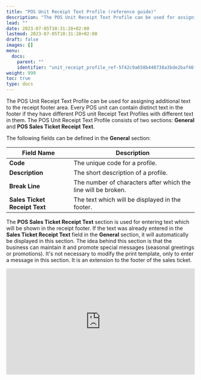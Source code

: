 ```yaml
---
title: "POS Unit Receipt Text Profile (reference guide)"
description: "The POS Unit Receipt Text Profile can be used for assigning additional text to the receipt footer area. Every POS unit can contain distinct text in the footer if they have different POS unit Receipt Text Profiles with different text in them."
lead: ""
date: 2023-07-05T10:31:28+02:00
lastmod: 2023-07-05T10:31:28+02:00
draft: false
images: []
menu:
  docs:
    parent: ""
    identifier: "unit_receipt_profile_ref-5f42c9a658b448738a3bde2baf46f345"
weight: 999
toc: true
type: docs
---
```


The POS Unit Receipt Text Profile can be used for assigning additional text to the receipt footer area. Every POS unit can contain distinct text in the footer if they have different POS unit Receipt Text Profiles with different text in them.
The POS Unit Receipt Text Profile consists of two sections: **General** and **POS Sales Ticket Receipt Text**.

The following fields can be defined in the **General** section:

| Field Name      | Description |
| ----------- | ----------- |
| **Code**       | The unique code for a profile.     |
| **Description**   | The short description of a profile.        |
| **Break Line**  | The number of characters after which the line will be broken. |
| **Sales Ticket Receipt Text** | The text which will be displayed in the footer. |


The **POS Sales Ticket Receipt Text** section is used for entering text which will be shown in the receipt footer. If the text was already entered in the **Sales Ticket Receipt Text** field in the **General** section, it will automatically be displayed in this section. The idea behind this section is that the business can maintain it and promote special messages (seasonal greetings or promotions). It's not necessary to modify the print template, only to enter a message in this section. It is an extension to the footer of the sales ticket. 

<div style="position: relative; overflow: hidden; padding-top: 56.25%;"><iframe src="https://share.synthesia.io/embeds/videos/e47a9668-ebac-462d-aa34-f3fb0b0d5a12" loading="lazy" title="Synthesia video player - POS Academy: Unit Receipt Text Profile " allow="encrypted-media; fullscreen;" style="position: absolute; width: 100%; height: 100%; top: 0; left: 0; border: none; padding: 0; margin: 0; overflow:hidden;"></iframe></div>